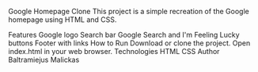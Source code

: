 Google Homepage Clone
This project is a simple recreation of the Google homepage using HTML and CSS.

Features
Google logo
Search bar
Google Search and I'm Feeling Lucky buttons
Footer with links
How to Run
Download or clone the project.
Open index.html in your web browser.
Technologies
HTML
CSS
Author
Baltramiejus Malickas
